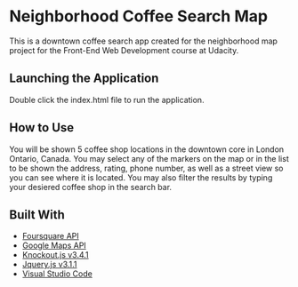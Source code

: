 # Neighborhood Coffee Search Map

This is a downtown coffee search app created for the neighborhood map project for the Front-End Web Development course at Udacity.

## Launching the Application

Double click the index.html file to run the application.

## How to Use

You will be shown 5 coffee shop locations in the downtown core in London Ontario, Canada. You may select any of the markers on the map or in the list to be shown the address, rating, phone number, as well as a street view so you can see where it is located. You may also filter the results by typing your desiered coffee shop in the search bar.

## Built With

* [Foursquare API](https://developer.foursquare.com/)
* [Google Maps API](https://developers.google.com/maps/)
* [Knockout.js v3.4.1](http://knockoutjs.com/)
* [Jquery.js v3.1.1](https://jquery.com/)
* [Visual Studio Code](https://code.visualstudio.com/)

